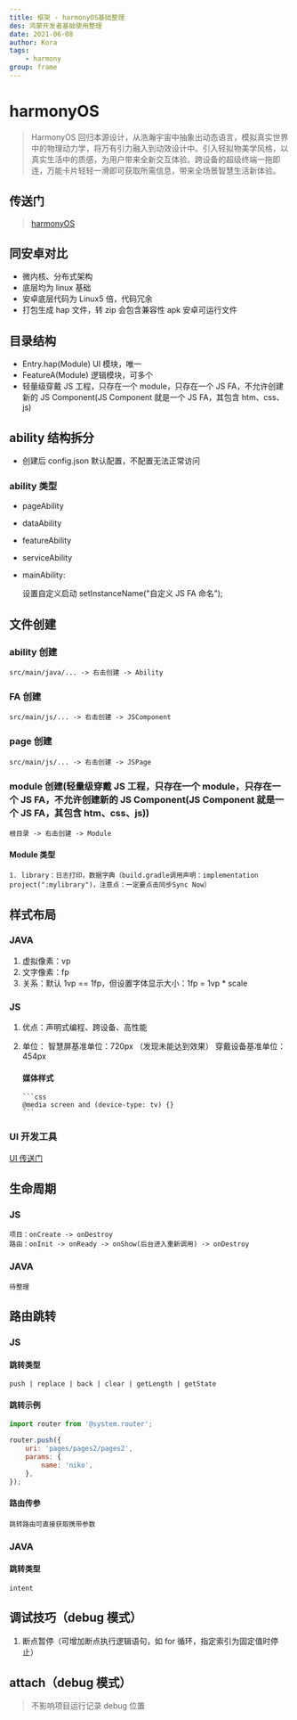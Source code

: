 ```yaml
---
title: 框架 - harmonyOS基础整理
des: 鸿蒙开发者基础使用整理
date: 2021-06-08
author: Kora
tags:
    - harmony
group: frame
---
```


# harmonyOS

> HarmonyOS 回归本源设计，从浩瀚宇宙中抽象出动态语言，模拟真实世界中的物理动力学，将万有引力融入到动效设计中。引入轻拟物美学风格，以真实生活中的质感，为用户带来全新交互体验。跨设备的超级终端一拖即连，万能卡片轻轻一滑即可获取所需信息，带来全场景智慧生活新体验。

## 传送门

> [harmonyOS](https://developer.harmonyos.com/cn/docs/documentation/doc-guides/publish_app-0000001053223745#ZH-CN_TOPIC_0000001058015911__section178461193713)

## 同安卓对比

-   微内核、分布式架构
-   底层均为 linux 基础
-   安卓底层代码为 Linux5 倍，代码冗余
-   打包生成 hap 文件，转 zip 会包含兼容性 apk 安卓可运行文件

## 目录结构

-   Entry.hap(Module) UI 模块，唯一
-   FeatureA(Module) 逻辑模块，可多个
-   轻量级穿戴 JS 工程，只存在一个 module，只存在一个 JS FA，不允许创建新的 JS Component(JS Component 就是一个 JS FA，其包含 htm、css、js)

## ability 结构拆分

-   创建后 config.json 默认配置，不配置无法正常访问

### ability 类型

-   pageAbility
-   dataAbility
-   featureAbility
-   serviceAbility
-   mainAbility:

    设置自定义启动 setInstanceName("自定义 JS FA 命名");

## 文件创建

### ability 创建

    src/main/java/... -> 右击创建 -> Ability

### FA 创建

    src/main/js/... -> 右击创建 -> JSComponent

### page 创建

    src/main/js/... -> 右击创建 -> JSPage

### module 创建(轻量级穿戴 JS 工程，只存在一个 module，只存在一个 JS FA，不允许创建新的 JS Component(JS Component 就是一个 JS FA，其包含 htm、css、js))

    根目录 -> 右击创建 -> Module

#### Module 类型

    1. library：日志打印，数据字典（build.gradle调用声明：implementation project(":mylibrary")，注意点：一定要点击同步Sync Now）

## 样式布局

### JAVA

1. 虚拟像素：vp
2. 文字像素：fp
3. 关系：默认 1vp == 1fp，但设置字体显示大小：1fp = 1vp \* scale

### JS

1.  优点：声明式编程、跨设备、高性能
2.  单位：
    智慧屏基准单位：720px （发现未能达到效果）
    穿戴设备基准单位：454px

    #### 媒体样式

        ```css
        @media screen and (device-type: tv) {}
        ```

### UI 开发工具

[UI 传送门](https://developer.harmonyos.com/cn/docs/design/des-guides/quick-start-0000001053175671)

## 生命周期

### JS

    项目：onCreate -> onDestroy
    路由：onInit -> onReady -> onShow(后台进入重新调用) -> onDestroy

### JAVA

    待整理

## 路由跳转

### JS

#### 跳转类型

    push | replace | back | clear | getLength | getState

#### 跳转示例

```js
import router from '@system.router';

router.push({
    uri: 'pages/pages2/pages2',
    params: {
        name: 'niko',
    },
});
```

#### 路由传参

    跳转路由可直接获取携带参数

### JAVA

#### 跳转类型

    intent

## 调试技巧（debug 模式）

1. 断点暂停（可增加断点执行逻辑语句，如 for 循环，指定索引为固定值时停止）

## attach（debug 模式）

> 不影响项目运行记录 debug 位置
